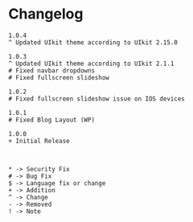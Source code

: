 # Changelog

    1.0.4
    ^ Updated UIkit theme according to UIkit 2.15.0

    1.0.3
    ^ Updated UIkit theme according to UIkit 2.1.1
    # Fixed navbar dropdowns
    # Fixed fullscreen slideshow

    1.0.2
    # Fixed fullscreen slideshow issue on IOS devices

    1.0.1
    # Fixed Blog Layout (WP)

    1.0.0
    + Initial Release



    * -> Security Fix
    # -> Bug Fix
    $ -> Language fix or change
    + -> Addition
    ^ -> Change
    - -> Removed
    ! -> Note
